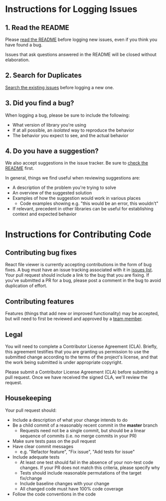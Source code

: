 # Instructions for Logging Issues

## 1. Read the README

Please [read the README](https://github.com/plangrid/react-file-viewer/blob/master/README.md) before logging new issues, even if you think you have found a bug.

Issues that ask questions answered in the README will be closed without elaboration.

## 2. Search for Duplicates

[Search the existing issues](https://github.com/plangrid/react-file-viewer/issues) before logging a new one.

## 3. Did you find a bug?

When logging a bug, please be sure to include the following:
 * What version of library you're using
 * If at all possible, an *isolated* way to reproduce the behavior
 * The behavior you expect to see, and the actual behavior

## 4. Do you have a suggestion?

We also accept suggestions in the issue tracker.
Be sure to [check the README](https://github.com/plangrid/react-file-viewer/blob/master/README.md) first.

In general, things we find useful when reviewing suggestions are:
* A description of the problem you're trying to solve
* An overview of the suggested solution
* Examples of how the suggestion would work in various places
  * Code examples showing e.g. "this would be an error, this wouldn't"
* If relevant, precedent in other libraries can be useful for establishing context and expected behavior

# Instructions for Contributing Code

## Contributing bug fixes

React file viewer is currently accepting contributions in the form of bug fixes. A bug must have an issue tracking associated with it in [issues list](https://github.com/plangrid/react-file-viewer/issues). Your pull request should include a link to the bug that you are fixing. If you've submitted a PR for a bug, please post a comment in the bug to avoid duplication of effort.

## Contributing features

Features (things that add new or improved functionality) may be accepted, but will need to first be reviewed and approved by a [team member](https://github.com/plangrid/react-file-viewer/blob/master/AUTHORS.md). 

## Legal

You will need to complete a Contributor License Agreement (CLA). Briefly, this agreement testifies that you are granting us permission to use the submitted change according to the terms of the project's license, and that the work being submitted is under appropriate copyright.

Please submit a Contributor License Agreement (CLA) before submitting a pull request. Once we have received the signed CLA, we'll review the request. 

## Housekeeping

Your pull request should: 

* Include a description of what your change intends to do
* Be a child commit of a reasonably recent commit in the **master** branch 
    * Requests need not be a single commit, but should be a linear sequence of commits (i.e. no merge commits in your PR)
* Make sure tests pass on the pull request
* Have clear commit messages 
    * e.g. "Refactor feature", "Fix issue", "Add tests for issue"
* Include adequate tests 
    * At least one test should fail in the absence of your non-test code changes. If your PR does not match this criteria, please specify why
    * Tests should include reasonable permutations of the target fix/change
    * Include baseline changes with your change
    * All changed code must have 100% code coverage
* Follow the code conventions in the code

